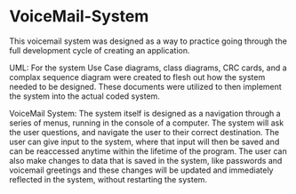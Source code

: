 # VoiceMail-System

This voicemail system was designed as a way to practice going through the full development cycle of creating an application.

UML:
  For the system Use Case diagrams, class diagrams, CRC cards, and a complax sequence diagram were created to flesh out how the system needed to be designed. These documents were utilized to then implement the system into the actual coded system. 
 
VoiceMail System:
  The system itself is designed as a navigation through a series of menus, running in the console of a computer. The system will ask the user questions, and navigate the user to their correct destination. The user can give input to the system, where that input will then be saved and can be reaccessed anytime within the lifetime of the program. The user can also make changes to data that is saved in the system, like passwords and voicemail greetings and these changes will be updated and immediately reflected in the system, without restarting the system.

